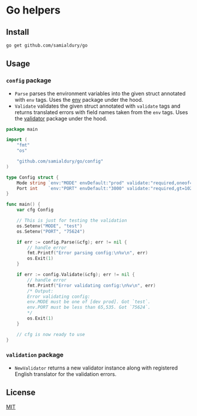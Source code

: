 # Go helpers

## Install

```sh
go get github.com/samialdury/go
```

## Usage

### `config` package

- `Parse` parses the environment variables into the given struct annotated with `env` tags. Uses the [env](https://github.com/caarlos0/env) package under the hood.
- `Validate` validates the given struct annotated with `validate` tags and returns translated errors with field names taken from the `env` tags. Uses the [validator](https://github.com/go-playground/validator) package under the hood.

```go
package main

import (
    "fmt"
    "os"

    "github.com/samialdury/go/config"
)

type Config struct {
    Mode string `env:"MODE" envDefault:"prod" validate:"required,oneof=dev prod"`
    Port int    `env:"PORT" envDefault:"3000" validate:"required,gt=1024,lt=65535"`
}

func main() {
    var cfg Config

    // This is just for testing the validation
    os.Setenv("MODE", "test")
    os.Setenv("PORT", "75624")

    if err := config.Parse(&cfg); err != nil {
        // handle error
        fmt.Printf("Error parsing config:\n%v\n", err)
        os.Exit(1)
    }

    if err := config.Validate(&cfg); err != nil {
        // handle error
        fmt.Printf("Error validating config:\n%v\n", err)
        /* Output:
        Error validating config:
        env.MODE must be one of [dev prod]. Got `test`.
        env.PORT must be less than 65,535. Got `75624`.
        */
        os.Exit(1)
    }

    // cfg is now ready to use
}
```

### `validation` package

- `NewValidator` returns a new validator instance along with registered English translator for the validation errors.

## License

[MIT](LICENSE)

